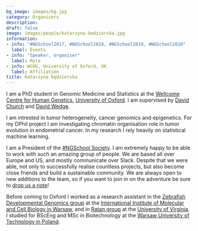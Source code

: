 ```yaml
---
bg_image: images/bg.jpg
category: Organizers
description: 
draft: false
image: images/people/katarzyna-kedzierska.jpg
information:
- info: "#NGSchool2017, #NGSchool2018, #NGSchool2019, #NGSchool2020"
  label: Events
- info: "Speaker, organiser"
  label: Role
- info: WCHG, University of Oxford, UK
  label: Affiliation
title: Katarzyna Kędzierska
---
```


I am a PhD student in Genomic Medicine and Statistics at the [Wellcome Centre for Human Genetics](https://www.well.ox.ac.uk/), [University of Oxford](http://www.ox.ac.uk/). I am supervised by [David Church](https://www.well.ox.ac.uk/people/david-church) and [David Wedge](https://www.bdi.ox.ac.uk/Team/david-wedge). 

I am intrested in tumor heterogeneity, cancer genomics and epigenetics. For my DPhil project I am investigating chromatin organisation role in tumor evolution in endometrial cancer. In my research I rely heavily on statistical machine learning. 

I am a President of the [#NGSchool Society](../society). I am extremely happy to be able to work with such an amazing group of people. We are based all over Europe and US, and mostly communicate over Slack. Despite that we were able, not only to successfully realise countless projects, but also become close friends and build a sustainable community. We are always open to new additions to the team, so if you want to join in on the adventure be sure to [drop us a note](../contact)!

Before coming to Oxford I worked as a research assistant in the [Zebrafish Developmental Genomics group](https://zdglab.iimcb.gov.pl/) at the [International Institute of Molecular and Cell Biology in Warsaw](https://www.iimcb.gov.pl/en/), and in [Ratan group](https://med.virginia.edu/faculty/faculty-listing/ar7jq/) at the [University of Virginia](https://med.virginia.edu/). I studied for BScEng and MSc in Biotechnology at the [Warsaw University of Technology in Poland](http://www.ch.pw.edu.pl/ch_en).